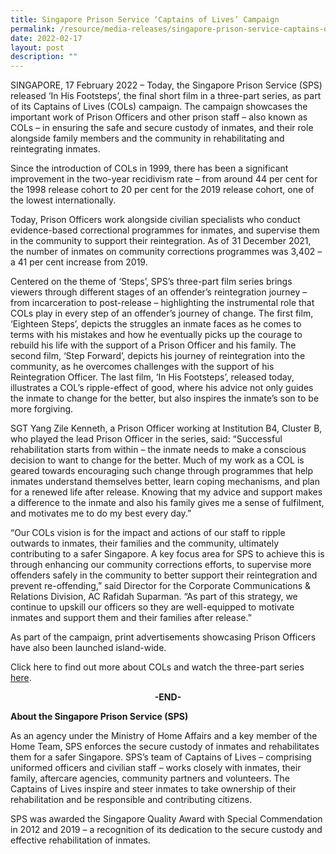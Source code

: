 ```yaml
---
title: Singapore Prison Service ‘Captains of Lives’ Campaign
permalink: /resource/media-releases/singapore-prison-service-captains-of-lives-campaign
date: 2022-02-17
layout: post
description: ""
---
```

SINGAPORE, 17 February 2022 – Today, the Singapore Prison Service (SPS) released ‘In His Footsteps’, the final short film in a three-part series, as part of its Captains of Lives (COLs) campaign. The campaign showcases the important work of Prison Officers and other prison staff – also known as COLs – in ensuring the safe and secure custody of inmates, and their role alongside family members and the community in rehabilitating and reintegrating inmates.

Since the introduction of COLs in 1999, there has been a significant improvement in the two-year recidivism rate – from around 44 per cent for the 1998 release cohort to 20 per cent for the 2019 release cohort, one of the lowest internationally.

Today, Prison Officers work alongside civilian specialists who conduct evidence-based correctional programmes for inmates, and supervise them in the community to support their reintegration. As of 31 December 2021, the number of inmates on community corrections programmes was 3,402 – a 41 per cent increase from 2019.

Centered on the theme of ‘Steps’, SPS’s three-part film series brings viewers through different stages of an offender’s reintegration journey – from incarceration to post-release – highlighting the instrumental role that COLs play in every step of an offender’s journey of change. The first film, ‘Eighteen Steps’, depicts the struggles an inmate faces as he comes to terms with his mistakes and how he eventually picks up the courage to rebuild his life with the support of a Prison Officer and his family. The second film, ‘Step Forward’, depicts his journey of reintegration into the community, as he overcomes challenges with the support of his Reintegration Officer. The last film, ‘In His Footsteps’, released today, illustrates a COL’s ripple-effect of good, where his advice not only guides the inmate to change for the better, but also inspires the inmate’s son to be more forgiving.

SGT Yang Zile Kenneth, a Prison Officer working at Institution B4, Cluster B, who played the lead Prison Officer in the series, said: “Successful rehabilitation starts from within – the inmate needs to make a conscious decision to want to change for the better. Much of my work as a COL is geared towards encouraging such change through programmes that help inmates understand themselves better, learn coping mechanisms, and plan for a renewed life after release. Knowing that my advice and support makes a difference to the inmate and also his family gives me a sense of fulfilment, and motivates me to do my best every day.”

“Our COLs vision is for the impact and actions of our staff to ripple outwards to inmates, their families and the community, ultimately contributing to a safer Singapore. A key focus area for SPS to achieve this is through enhancing our community corrections efforts, to supervise more offenders safely in the community to better support their reintegration and prevent re-offending,” said Director for the Corporate Communications & Relations Division, AC Rafidah Suparman. “As part of this strategy, we continue to upskill our officers so they are well-equipped to motivate inmates and support them and their families after release.”

As part of the campaign, print advertisements showcasing Prison Officers have also been launched island-wide.

Click here to find out more about COLs and watch the three-part series [here](https://youtu.be/3PX7iKA111E?list=PLFdgCNYrla0y5X1I7r6YAeWuu2Z-x1_JL).

<center><strong>-END-</center>

About the Singapore Prison Service (SPS)</strong>

As an agency under the Ministry of Home Affairs and a key member of the Home Team, SPS enforces the secure custody of inmates and rehabilitates them for a safer Singapore. SPS’s team of Captains of Lives – comprising uniformed officers and civilian staff – works closely with inmates, their family, aftercare agencies, community partners and volunteers. The Captains of Lives inspire and steer inmates to take ownership of their rehabilitation and be responsible and contributing citizens.

SPS was awarded the Singapore Quality Award with Special Commendation in 2012 and 2019 – a recognition of its dedication to the secure custody and effective rehabilitation of inmates.